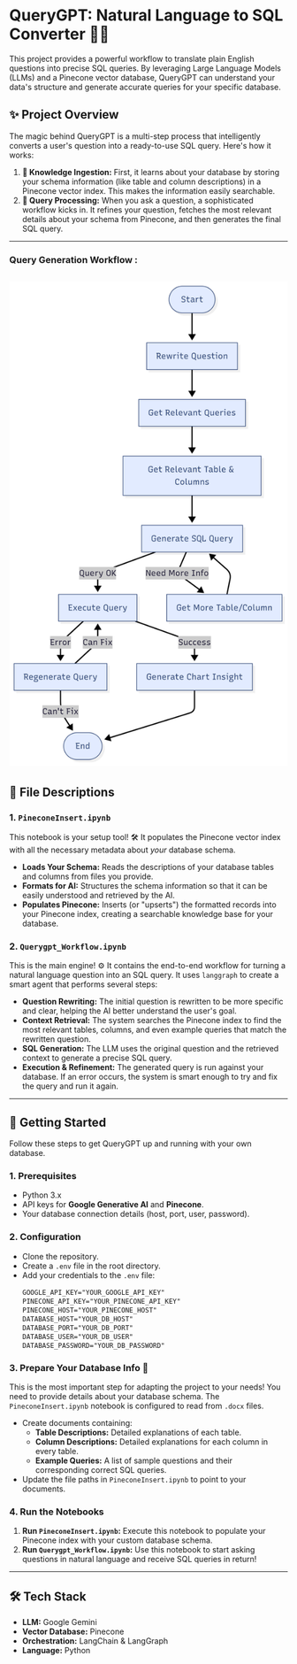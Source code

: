 # QueryGPT: Natural Language to SQL Converter 💬🚀

This project provides a powerful workflow to translate plain English questions into precise SQL queries. By leveraging Large Language Models (LLMs) and a Pinecone vector database, QueryGPT can understand your data's structure and generate accurate queries for your specific database.

## ✨ Project Overview

The magic behind QueryGPT is a multi-step process that intelligently converts a user's question into a ready-to-use SQL query. Here's how it works:

1.  **🧠 Knowledge Ingestion:** First, it learns about your database by storing your schema information (like table and column descriptions) in a Pinecone vector index. This makes the information easily searchable.
2.  **🤖 Query Processing:** When you ask a question, a sophisticated workflow kicks in. It refines your question, fetches the most relevant details about your schema from Pinecone, and then generates the final SQL query.

---
### Query Generation Workflow :
![QueryGPT_Langgraph_Workflow](QueryGPT_Langgraph_Workflow.png)
---
## 📂 File Descriptions

### 1. `PineconeInsert.ipynb`

This notebook is your setup tool! 🛠️ It populates the Pinecone vector index with all the necessary metadata about *your* database schema.

* **Loads Your Schema:** Reads the descriptions of your database tables and columns from files you provide.
* **Formats for AI:** Structures the schema information so that it can be easily understood and retrieved by the AI.
* **Populates Pinecone:** Inserts (or "upserts") the formatted records into your Pinecone index, creating a searchable knowledge base for your database.

### 2. `Querygpt_Workflow.ipynb`

This is the main engine! ⚙️ It contains the end-to-end workflow for turning a natural language question into an SQL query. It uses `langgraph` to create a smart agent that performs several steps:

* **Question Rewriting:** The initial question is rewritten to be more specific and clear, helping the AI better understand the user's goal.
* **Context Retrieval:** The system searches the Pinecone index to find the most relevant tables, columns, and even example queries that match the rewritten question.
* **SQL Generation:** The LLM uses the original question and the retrieved context to generate a precise SQL query.
* **Execution & Refinement:** The generated query is run against your database. If an error occurs, the system is smart enough to try and fix the query and run it again.

---

## 🚀 Getting Started

Follow these steps to get QueryGPT up and running with your own database.

### 1. Prerequisites
* Python 3.x
* API keys for **Google Generative AI** and **Pinecone**.
* Your database connection details (host, port, user, password).

### 2. Configuration
* Clone the repository.
* Create a `.env` file in the root directory.
* Add your credentials to the `.env` file:
    ```
    GOOGLE_API_KEY="YOUR_GOOGLE_API_KEY"
    PINECONE_API_KEY="YOUR_PINECONE_API_KEY"
    PINECONE_HOST="YOUR_PINECONE_HOST"
    DATABASE_HOST="YOUR_DB_HOST"
    DATABASE_PORT="YOUR_DB_PORT"
    DATABASE_USER="YOUR_DB_USER"
    DATABASE_PASSWORD="YOUR_DB_PASSWORD"
    ```

### 3. Prepare Your Database Info 📝
This is the most important step for adapting the project to your needs! You need to provide details about your database schema. The `PineconeInsert.ipynb` notebook is configured to read from `.docx` files.

* Create documents containing:
    * **Table Descriptions:** Detailed explanations of each table.
    * **Column Descriptions:** Detailed explanations for each column in every table.
    * **Example Queries:** A list of sample questions and their corresponding correct SQL queries.
* Update the file paths in `PineconeInsert.ipynb` to point to your documents.

### 4. Run the Notebooks
1.  **Run `PineconeInsert.ipynb`:** Execute this notebook to populate your Pinecone index with your custom database schema.
2.  **Run `Querygpt_Workflow.ipynb`:** Use this notebook to start asking questions in natural language and receive SQL queries in return!

---

## 🛠️ Tech Stack

* **LLM:** Google Gemini
* **Vector Database:** Pinecone
* **Orchestration:** LangChain & LangGraph
* **Language:** Python
